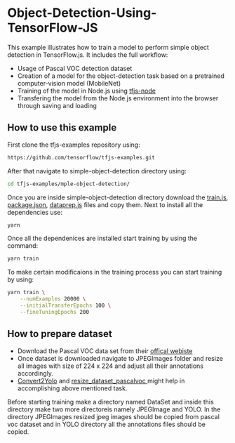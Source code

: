 # Object-Detection-Using-TensorFlow-JS
This example illustrates how to train a model to perform simple object
detection in TensorFlow.js. It includes the full workflow:

- Usage of Pascal VOC detection dataset
- Creation of a model for the object-detection task based on a pretrained
  computer-vision model (MobileNet)
- Training of the model in Node.js using [tfjs-node](https://github.com/tensorflow/tfjs-node)
- Transfering the model from the Node.js environment into the browser
  through saving and loading
  
## How to use this example
First clone the tfjs-examples repository using:
```sh
https://github.com/tensorflow/tfjs-examples.git
```
After that navigate to simple-object-detection directory using:
```sh
cd tfjs-examples/mple-object-detection/
```
Once you are inside simple-object-detection directory download the [train.js](https://github.com/nauyan/Object-Detection-Using-TensorFlow-JS/blob/master/train.js), [package.json](https://github.com/nauyan/Object-Detection-Using-TensorFlow-JS/blob/master/package.json), [dataprep.js](https://github.com/nauyan/Object-Detection-Using-TensorFlow-JS/blob/master/dataprep.js) files and copy them.
Next to install all the dependencies use:
```sh
yarn
```
Once all the dependenices are installed start training by using the command:
```sh
yarn train
```
To make certain modificaions in the training process you can start training by using:
```sh
yarn train \
    --numExamples 20000 \
    --initialTransferEpochs 100 \
    --fineTuningEpochs 200
```

## How to prepare dataset
- Download the Pascal VOC data set from their [offical webiste](http://host.robots.ox.ac.uk/pascal/VOC/voc2012/VOCtrainval_11-May-2012.tar)
- Once dataset is downloaded navigate to JPEGImages folder and resize all images with size of 224 x 224 and adjust all their annotations accordingly.
- [Convert2Yolo](https://github.com/ssaru/convert2Yolo) and [resize_dataset_pascalvoc
](https://github.com/italojs/resize_dataset_pascalvoc#Folder-structure-example) might help in accomplishing above mentioned task.

Before starting training make a directory named DataSet and inside this directory make two more directoreis namely JPEGImage and YOLO. In the directory JPEGImages resized jpeg images should be copied from pascal voc dataset and in YOLO directory all the  annotations files should be copied.

